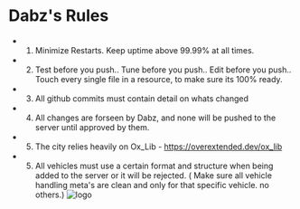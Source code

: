 # Dabz's Rules
- 1) Minimize Restarts. Keep uptime above 99.99% at all times.
- 2) Test before you push.. Tune before you push.. Edit before you push.. Touch every single file in a resource, to make sure its 100% ready.
- 3) All github commits must contain detail on whats changed
- 4) All changes are forseen by Dabz, and none will be pushed to the server until approved by them.
- 5) The city relies heavily on Ox_Lib - https://overextended.dev/ox_lib
- 5) All vehicles must use a certain format and structure when being added to the server or it will be rejected. ( Make sure all vehicle handling meta's are clean and only for that specific vehicle. no others.)
![logo](https://cdn.discordapp.com/attachments/1069879107732647967/1116183461892477018/image.png)
